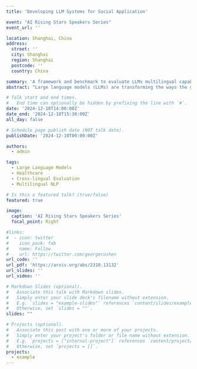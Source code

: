 ```yaml
---
title: 'Developing LLM Systems for Social Application'

event: "AI Rising Stars Speakers Series"
event_url: ''

location: Shanghai, China
address:
  street: ''
  city: Shanghai
  region: Shanghai
  postcode: ''
  country: China

summary: 'A framework and benchmark to evaluate LLMs multilingual capabilities in healthcare queries, revealing significant performance gaps across languages.'
abstract: "Large language models (LLMs) are transforming the ways the general public accesses and consumes information. Their influence is particularly pronounced in pivotal sectors like healthcare, where lay individuals are increasingly appropriating LLMs as conversational agents for everyday queries. While LLMs demonstrate impressive language understanding and generation proficiencies, concerns regarding their safety remain paramount in these high-stake domains. Moreover, the development of LLMs is disproportionately focused on English. It remains unclear how these LLMs perform in the context of non-English languages, a gap that is critical for ensuring equity in the real-world use of these systems. This paper provides a framework to investigate the effectiveness of LLMs as multi-lingual dialogue systems for healthcare queries. Our empirically-derived framework XlingEval focuses on three fundamental criteria for evaluating LLM responses to naturalistic human-authored health-related questions: correctness, consistency, and verifiability. Through extensive experiments on four major global languages, including English, Spanish, Chinese, and Hindi, spanning three expert-annotated large health Q&A datasets, and through an amalgamation of algorithmic and human-evaluation strategies, we found a pronounced disparity in LLM responses across these languages, indicating a need for enhanced cross-lingual capabilities. We further propose XLingHealth, a cross-lingual benchmark for examining the multilingual capabilities of LLMs in the healthcare context. Our findings underscore the pressing need to bolster the cross-lingual capacities of these models, and to provide an equitable information ecosystem accessible to all."

# Talk start and end times.
#   End time can optionally be hidden by prefixing the line with `#`.
date: '2024-12-10T14:00:00Z'
date_end: '2024-12-10T15:30:00Z'
all_day: false

# Schedule page publish date (NOT talk date).
publishDate: '2024-12-10T00:00:00Z'

authors:
  - admin

tags:
  - Large Language Models
  - Healthcare
  - Cross-lingual Evaluation
  - Multilingual NLP

# Is this a featured talk? (true/false)
featured: true

image:
  caption: 'AI Rising Stars Speakers Series'
  focal_point: Right

#links:
#  - icon: twitter
#    icon_pack: fab
#    name: Follow
#    url: https://twitter.com/georgecushen
url_code: ''
url_pdf: 'https://arxiv.org/abs/2310.13132'
url_slides: ''
url_video: ''

# Markdown Slides (optional).
#   Associate this talk with Markdown slides.
#   Simply enter your slide deck's filename without extension.
#   E.g. `slides = "example-slides"` references `content/slides/example-slides.md`.
#   Otherwise, set `slides = ""`.
slides: ""

# Projects (optional).
#   Associate this post with one or more of your projects.
#   Simply enter your project's folder or file name without extension.
#   E.g. `projects = ["internal-project"]` references `content/project/deep-learning/index.md`.
#   Otherwise, set `projects = []`.
projects:
  - example
---
```


